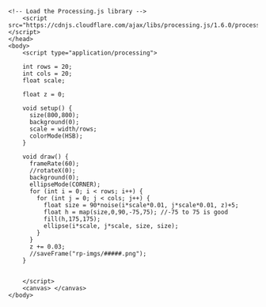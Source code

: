 <html>
    <head>
        <title>My Sketch</title>
    
    <!-- Load the Processing.js library -->
        <script src="https://cdnjs.cloudflare.com/ajax/libs/processing.js/1.6.0/processing.min.js"></script>
    </head>
    <body>
        <script type="application/processing">
        
        int rows = 20;
        int cols = 20;
        float scale;

        float z = 0;

        void setup() {
          size(800,800);
          background(0);
          scale = width/rows;
          colorMode(HSB);
        }

        void draw() {
          frameRate(60);
          //rotateX(0);
          background(0);
          ellipseMode(CORNER);
          for (int i = 0; i < rows; i++) {
            for (int j = 0; j < cols; j++) {
              float size = 90*noise(i*scale*0.01, j*scale*0.01, z)+5;
              float h = map(size,0,90,-75,75); //-75 to 75 is good
              fill(h,175,175);
              ellipse(i*scale, j*scale, size, size);
            }
          }
          z += 0.03;
          //saveFrame("rp-imgs/#####.png");
        }
 
 
        </script>
        <canvas> </canvas>
    </body>
</html>

